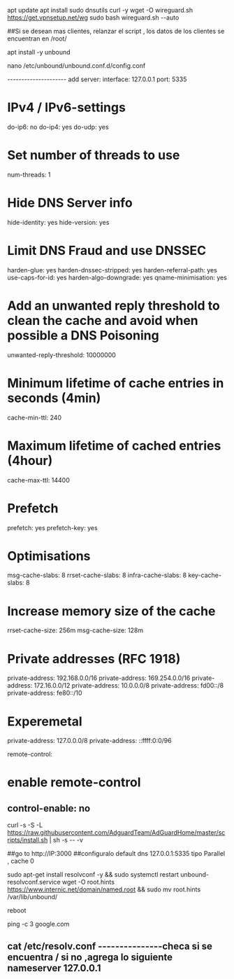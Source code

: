 apt update
apt install sudo dnsutils curl -y
wget -O wireguard.sh https://get.vpnsetup.net/wg
sudo bash wireguard.sh --auto

##Si se desean mas clientes, relanzar el script , los datos de los clientes se encuentran en  /root/

apt install -y unbound

nano /etc/unbound/unbound.conf.d/config.conf

--------------------- add
server:
  interface: 127.0.0.1
  port: 5335

  # IPv4 / IPv6-settings
  do-ip6: no
  do-ip4: yes
  do-udp: yes

  # Set number of threads to use
  num-threads: 1

  # Hide DNS Server info
  hide-identity: yes
  hide-version: yes

  # Limit DNS Fraud and use DNSSEC
  harden-glue: yes
  harden-dnssec-stripped: yes
  harden-referral-path: yes
  use-caps-for-id: yes
  harden-algo-downgrade: yes
  qname-minimisation: yes

  # Add an unwanted reply threshold to clean the cache and avoid when possible a DNS Poisoning
  unwanted-reply-threshold: 10000000

  # Minimum lifetime of cache entries in seconds (4min)
  cache-min-ttl: 240

  # Maximum lifetime of cached entries (4hour)
  cache-max-ttl: 14400

  # Prefetch
  prefetch: yes
  prefetch-key: yes

  # Optimisations
  msg-cache-slabs: 8
  rrset-cache-slabs: 8
  infra-cache-slabs: 8
  key-cache-slabs: 8

  # Increase memory size of the cache
  rrset-cache-size: 256m
  msg-cache-size: 128m

  # Private addresses (RFC 1918)
  private-address: 192.168.0.0/16
  private-address: 169.254.0.0/16
  private-address: 172.16.0.0/12
  private-address: 10.0.0.0/8
  private-address: fd00::/8
  private-address: fe80::/10
  # Experemetal
  private-address: 127.0.0.0/8
  private-address: ::ffff:0:0/96

remote-control:
  # enable remote-control
  control-enable: no
-----------------------------------

curl -s -S -L https://raw.githubusercontent.com/AdguardTeam/AdGuardHome/master/scripts/install.sh | sh -s -- -v

##go to http://IP:3000
##configuralo default dns 127.0.0.1:5335 tipo Parallel , cache 0

sudo apt-get install resolvconf -y && sudo systemctl restart unbound-resolvconf.service
wget -O root.hints https://www.internic.net/domain/named.root && sudo mv root.hints /var/lib/unbound/

reboot

ping -c 3 google.com

cat /etc/resolv.conf
---------------checa si se encuentra / si no ,agrega lo siguiente
nameserver 127.0.0.1
------------

